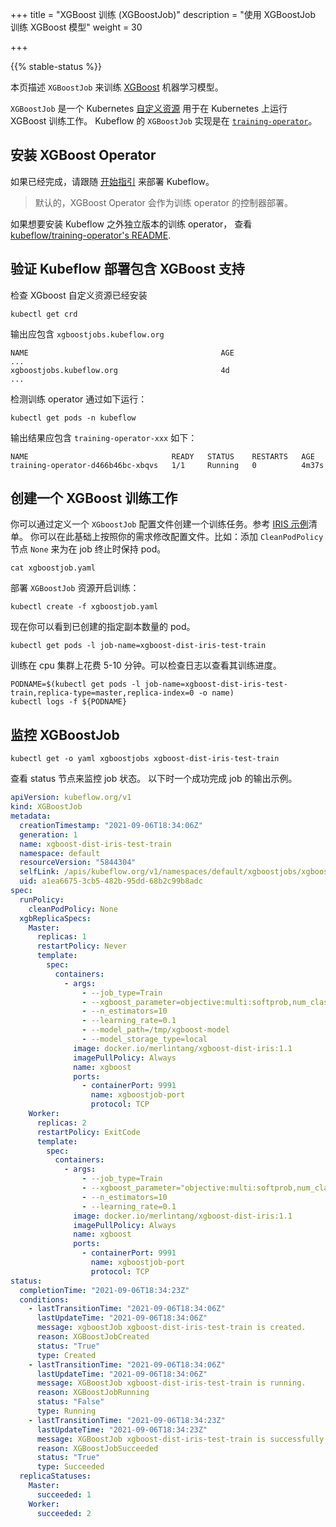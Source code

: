 +++
title = "XGBoost 训练 (XGBoostJob)"
description = "使用 XGBoostJob 训练 XGBoost 模型"
weight = 30
                    
+++

{{% stable-status %}}

本页描述 `XGBoostJob` 来训练 [XGBoost](https://github.com/dmlc/xgboost) 机器学习模型。

`XGBoostJob` 是一个 Kubernetes
[自定义资源](https://kubernetes.io/docs/concepts/extend-kubernetes/api-extension/custom-resources/)
用于在 Kubernetes 上运行 XGBoost 训练工作。 Kubeflow 的
`XGBoostJob` 实现是在 [`training-operator`](https://github.com/kubeflow/training-operator)。

## 安装 XGBoost Operator

如果已经完成，请跟随 [开始指引](/docs/started/getting-started/) 来部署 Kubeflow。

> 默认的，XGBoost Operator 会作为训练 operator 的控制器部署。

如果想要安装 Kubeflow 之外独立版本的训练 operator，
查看 [kubeflow/training-operator's README](https://github.com/kubeflow/training-operator#installation).

## 验证 Kubeflow 部署包含 XGBoost 支持

检查 XGboost 自定义资源已经安装

```
kubectl get crd
```

输出应包含 `xgboostjobs.kubeflow.org`

```
NAME                                           AGE
...
xgboostjobs.kubeflow.org                       4d
...
```

检测训练 operator 通过如下运行：

```
kubectl get pods -n kubeflow
```

输出结果应包含 `training-operator-xxx` 如下：

```
NAME                                READY   STATUS    RESTARTS   AGE
training-operator-d466b46bc-xbqvs   1/1     Running   0          4m37s
```

## 创建一个 XGBoost 训练工作

你可以通过定义一个 `XGboostJob` 配置文件创建一个训练任务。参考
[IRIS 示例](https://github.com/kubeflow/training-operator/blob/master/examples/xgboost/xgboostjob.yaml)清单。
你可以在此基础上按照你的需求修改配置文件。比如：添加 `CleanPodPolicy`
节点 `None` 来为在 job 终止时保持 pod。

```
cat xgboostjob.yaml
```

部署 `XGBoostJob` 资源开启训练：

```
kubectl create -f xgboostjob.yaml
```

现在你可以看到已创建的指定副本数量的 pod。

```
kubectl get pods -l job-name=xgboost-dist-iris-test-train
```

训练在 cpu 集群上花费 5-10 分钟。可以检查日志以查看其训练进度。

```
PODNAME=$(kubectl get pods -l job-name=xgboost-dist-iris-test-train,replica-type=master,replica-index=0 -o name)
kubectl logs -f ${PODNAME}
```

## 监控 XGBoostJob

```
kubectl get -o yaml xgboostjobs xgboost-dist-iris-test-train
```

查看 status 节点来监控 job 状态。 以下时一个成功完成 job 的输出示例。

```yaml
apiVersion: kubeflow.org/v1
kind: XGBoostJob
metadata:
  creationTimestamp: "2021-09-06T18:34:06Z"
  generation: 1
  name: xgboost-dist-iris-test-train
  namespace: default
  resourceVersion: "5844304"
  selfLink: /apis/kubeflow.org/v1/namespaces/default/xgboostjobs/xgboost-dist-iris-test-train
  uid: a1ea6675-3cb5-482b-95dd-68b2c99b8adc
spec:
  runPolicy:
    cleanPodPolicy: None
  xgbReplicaSpecs:
    Master:
      replicas: 1
      restartPolicy: Never
      template:
        spec:
          containers:
            - args:
                - --job_type=Train
                - --xgboost_parameter=objective:multi:softprob,num_class:3
                - --n_estimators=10
                - --learning_rate=0.1
                - --model_path=/tmp/xgboost-model
                - --model_storage_type=local
              image: docker.io/merlintang/xgboost-dist-iris:1.1
              imagePullPolicy: Always
              name: xgboost
              ports:
                - containerPort: 9991
                  name: xgboostjob-port
                  protocol: TCP
    Worker:
      replicas: 2
      restartPolicy: ExitCode
      template:
        spec:
          containers:
            - args:
                - --job_type=Train
                - --xgboost_parameter="objective:multi:softprob,num_class:3"
                - --n_estimators=10
                - --learning_rate=0.1
              image: docker.io/merlintang/xgboost-dist-iris:1.1
              imagePullPolicy: Always
              name: xgboost
              ports:
                - containerPort: 9991
                  name: xgboostjob-port
                  protocol: TCP
status:
  completionTime: "2021-09-06T18:34:23Z"
  conditions:
    - lastTransitionTime: "2021-09-06T18:34:06Z"
      lastUpdateTime: "2021-09-06T18:34:06Z"
      message: xgboostJob xgboost-dist-iris-test-train is created.
      reason: XGBoostJobCreated
      status: "True"
      type: Created
    - lastTransitionTime: "2021-09-06T18:34:06Z"
      lastUpdateTime: "2021-09-06T18:34:06Z"
      message: XGBoostJob xgboost-dist-iris-test-train is running.
      reason: XGBoostJobRunning
      status: "False"
      type: Running
    - lastTransitionTime: "2021-09-06T18:34:23Z"
      lastUpdateTime: "2021-09-06T18:34:23Z"
      message: XGBoostJob xgboost-dist-iris-test-train is successfully completed.
      reason: XGBoostJobSucceeded
      status: "True"
      type: Succeeded
  replicaStatuses:
    Master:
      succeeded: 1
    Worker:
      succeeded: 2
```
